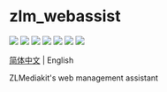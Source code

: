 # zlm_webassist


[![](https://img.shields.io/badge/license-MIT-green.svg)](https://github.com/1002victor/zlm_webassist/blob/main/LICENSE)
![](https://img.shields.io/badge/language-html-red.svg)
![](https://img.shields.io/badge/language-vue-green.svg)
![](https://img.shields.io/badge/language-js-black.svg)
![](https://img.shields.io/badge/language-css-yelllow.svg)
[![](https://img.shields.io/badge/platform-linux%20|%20macos%20|%20windows-blue.svg)](https://github.com/ZLMediaKit/ZLMediaKit)
[![](https://img.shields.io/badge/PRs-welcome-yellow.svg)](https://github.com/1002victor/zlm_webassist/pulls)

[简体中文](./README.md) | English

ZLMediakit's web management assistant
